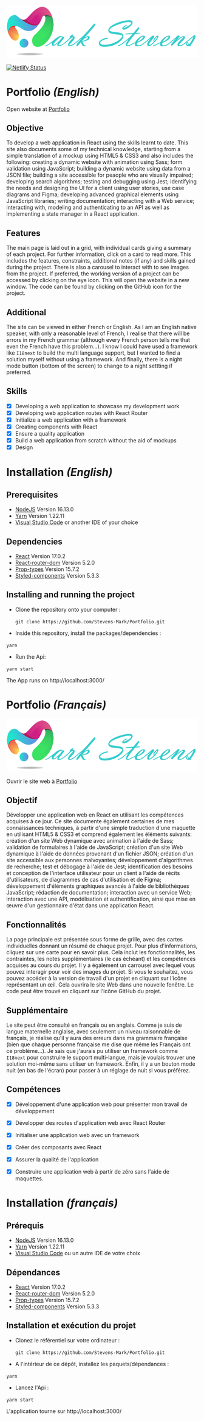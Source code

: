 ![Mark Stevens](/src/assets/logos/mark_logo.png)

[![Netlify Status](https://api.netlify.com/api/v1/badges/8be1ceee-ac7a-4537-ba57-b17d041696ba/deploy-status)](https://app.netlify.com/sites/stevensmarkportfolio/deploys)

# Portfolio *(English)*

Open website at [Portfolio](https://stevensmarkportfolio.netlify.app/)

## Objective
To develop a web application in React using the skills learnt to date. This site also documents some of my technical knowledge, starting from a simple translation of a mockup using HTML5 & CSS3 and also includes the following: creating a dynamic website with animation using Sass; form validation using JavaScript; building a dynamic website using data from a JSON file; building a site accessible for peaople who are visually impaired; developing search algorithms; testing and debugging using Jest; identifying the needs and designing the UI for a client using user stories, use case diagrams and Figma; developing advanced graphical elements using JavaScript libraries; writing documentation; interacting with a Web service; interacting with, modeling and authenticating to an API as well as implementing a state manager in a React application.

## Features
The main page is laid out in a grid, with individual cards giving a summary of each project. For further information, click on a card to read more. This includes the features, constraints, additional notes (if any) and skills gained during the project. There is also a carousel to interact with to see images from the project. If preferred, the working version of a project can be accessed by clicking on the eye icon. This will open the website in a new window. The code can be found by clicking on the GitHub icon for the project.

## Additional
The site can be viewed in either French or English. As I am an English native speaker, with only a reasonable level of French, I realise that there will be errors in my French grammar (although every French person tells me that even the French have this problem...). I know I could have used a framework like `I18next` to build the multi language support, but I wanted to find a solution myself without using a framework. 
And finally, there is a night mode button (bottom of the screen) to change to a night settting if preferred.  

## Skills
- [x] Developing a web application to showcase my development work
- [x] Developing web application routes with React Router
- [x] Initialize a web application with a framework
- [x] Creating components with React
- [x] Ensure a quality application
- [x] Build a web application from scratch without the aid of mockups
- [x] Design

# Installation *(English)*

## Prerequisites

- [NodeJS](https://nodejs.org/en/)  Version 16.13.0 
- [Yarn](https://yarnpkg.com/) Version 1.22.11
- [Visual Studio Code](https://code.visualstudio.com/) or another IDE of your choice

## Dependencies

- [React](https://reactjs.org/) Version 17.0.2
- [React-router-dom](https://v5.reactrouter.com/web/guides/quick-start) Version 5.2.0
- [Prop-types](https://www.npmjs.com/package/prop-types) Version 15.7.2
- [Styled-components](https://styled-components.com/) Version 5.3.3

## Installing and running the project

- Clone the repository onto your computer :

  `git clone https://github.com/Stevens-Mark/Portfolio.git`

- Inside this repository, install the packages/dependencies :

 `yarn`

- Run the Api:

 `yarn start`

The App runs on http://localhost:3000/



# Portfolio *(Français)*

![Mark Stevens](/src/assets/logos/mark_logo.png)

Ouvrir le site web à [Portfolio](https://stevensmarkportfolio.netlify.app/)

## Objectif
Développer une application web en React en utilisant les compétences acquises à ce jour. Ce site documente également certaines de mes connaissances techniques, à partir d'une simple traduction d'une maquette en utilisant HTML5 & CSS3 et comprend également les éléments suivants: création d'un site Web dynamique avec animation à l'aide de Sass; validation de formulaires à l'aide de JavaScript; création d'un site Web dynamique à l'aide de données provenant d'un fichier JSON; création d'un site accessible aux personnes malvoyantes; développement d'algorithmes de recherche; test et débogage à l'aide de Jest; identification des besoins et conception de l'interface utilisateur pour un client à l'aide de récits d'utilisateurs, de diagrammes de cas d'utilisation et de Figma; développement d'éléments graphiques avancés à l'aide de bibliothèques JavaScript; rédaction de documentation; interaction avec un service Web; interaction avec une API, modélisation et authentification, ainsi que mise en œuvre d'un gestionnaire d'état dans une application React.

## Fonctionnalités
La page principale est présentée sous forme de grille, avec des cartes individuelles donnant un résumé de chaque projet. Pour plus d'informations, cliquez sur une carte pour en savoir plus. Cela inclut les fonctionnalités, les contraintes, les notes supplémentaires (le cas échéant) et les compétences acquises au cours du projet. Il y a également un carrousel avec lequel vous pouvez interagir pour voir des images du projet. Si vous le souhaitez, vous pouvez accéder à la version de travail d'un projet en cliquant sur l'icône représentant un œil. Cela ouvrira le site Web dans une nouvelle fenêtre. Le code peut être trouvé en cliquant sur l'icône GitHub du projet.

## Supplémentaire
Le site peut être consulté en français ou en anglais. Comme je suis de langue maternelle anglaise, avec seulement un niveau raisonnable de français, je réalise qu'il y aura des erreurs dans ma grammaire française (bien que chaque personne française me dise que même les Français ont ce problème...). Je sais que j'aurais pu utiliser un framework comme `I18next` pour construire le support multi-langue, mais je voulais trouver une solution moi-même sans utiliser un framework. 
Enfin, il y a un bouton mode nuit (en bas de l'écran) pour passer à un réglage de nuit si vous préférez. 


## Compétences
- [x] Développement d'une application web pour présenter mon travail de développement
- [x] Développer des routes d'application web avec React Router
- [x] Initialiser une application web avec un framework
- [x] Créer des composants avec React
- [x] Assurer la qualité de l'application
- [x] Construire une application web à partir de zéro sans l'aide de maquettes.


# Installation *(français)*

## Prérequis

- [NodeJS](https://nodejs.org/en/)  Version 16.13.0 
- [Yarn](https://yarnpkg.com/) Version 1.22.11
- [Visual Studio Code](https://code.visualstudio.com/) ou un autre IDE de votre choix

## Dépendances

- [React](https://reactjs.org/) Version 17.0.2
- [React-router-dom](https://v5.reactrouter.com/web/guides/quick-start) Version 5.2.0
- [Prop-types](https://www.npmjs.com/package/prop-types) Version 15.7.2
- [Styled-components](https://styled-components.com/) Version 5.3.3

## Installation et exécution du projet

- Clonez le référentiel sur votre ordinateur :

  `git clone https://github.com/Stevens-Mark/Portfolio.git`

- A l'intérieur de ce dépôt, installez les paquets/dépendances :

 `yarn`

- Lancez l'Api :

 `yarn start`

L'application tourne sur http://localhost:3000/
